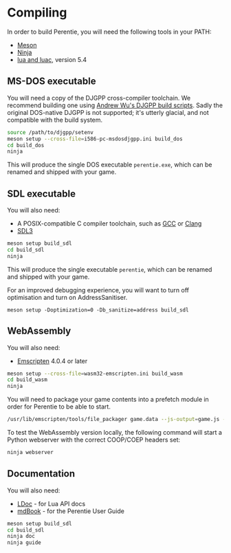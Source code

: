 # Compiling

In order to build Perentie, you will need the following tools in your PATH:

- [Meson](https://mesonbuild.com)
- [Ninja](https://ninja-build.org)
- [lua and luac](https://www.lua.org), version 5.4

## MS-DOS executable

You will need a copy of the DJGPP cross-compiler toolchain. We recommend building one using [Andrew Wu's DJGPP build scripts](https://github.com/andrewwutw/build-djgpp). Sadly the original DOS-native DJGPP is not supported; it's utterly glacial, and not compatible with the build system.

```bash
source /path/to/djgpp/setenv
meson setup --cross-file=i586-pc-msdosdjgpp.ini build_dos
cd build_dos
ninja 
```

This will produce the single DOS executable `perentie.exe`, which can be renamed and shipped with your game.

SDL executable
--------------

You will also need:

- A POSIX-compatible C compiler toolchain, such as [GCC](https://gcc.gnu.org/) or [Clang](https://clang.llvm.org/)
- [SDL3](https://www.libsdl.org)

```bash
meson setup build_sdl
cd build_sdl
ninja
```

This will produce the single executable `perentie`, which can be renamed and shipped with your game.

For an improved debugging experience, you will want to turn off optimisation and turn on AddressSanitiser.

```
meson setup -Doptimization=0 -Db_sanitize=address build_sdl
```

WebAssembly
-----------

You will also need:

- [Emscripten](https://emscripten.org/) 4.0.4 or later

```bash
meson setup --cross-file=wasm32-emscripten.ini build_wasm
cd build_wasm
ninja
```

You will need to package your game contents into a prefetch module in order for Perentie to be able to start.

```bash
/usr/lib/emscripten/tools/file_packager game.data --js-output=game.js --preload ../example
```

To test the WebAssembly version locally, the following command will start a Python webserver with the correct COOP/COEP headers set:

```bash
ninja webserver
```

Documentation
-------------

You will also need:

- [LDoc](https://github.com/lunarmodules/LDoc) - for Lua API docs
- [mdBook](https://github.com/rust-lang/mdBook) - for the Perentie User Guide

```bash
meson setup build_sdl
cd build_sdl
ninja doc
ninja guide
```



